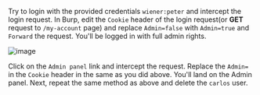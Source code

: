 Try to login with the provided credentials `wiener:peter` and intercept the login request. In Burp, edit the `Cookie` header of the login request(or **GET** request to `/my-account` page) and replace `Admin=false` with `Admin=true` and `Forward` the request. You'll be logged in with full admin rights. 

![image](https://user-images.githubusercontent.com/86168235/128717936-1904097e-43c2-4ce4-a4b1-ba4c8930a974.png)

Click on the `Admin panel` link and intercept the request. Replace the `Admin=` in the `Cookie` header in the same as you did above. You'll land on the Admin panel. Next, repeat the same method as above and delete the `carlos` user.
